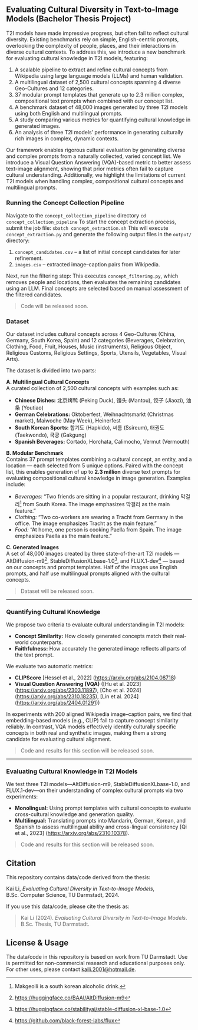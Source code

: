 ## Evaluating Cultural Diversity in Text-to-Image Models (Bachelor Thesis Project)
T2I models have made impressive progress, but often fail to reflect cultural diversity. Existing benchmarks rely on simple, English-centric prompts, overlooking the complexity of people, places, and their interactions in diverse cultural contexts. To address this, we introduce a new benchmark for evaluating cultural knowledge in T2I models, featuring:

1) A scalable pipeline to extract and refine cultural concepts from Wikipedia using large language models (LLMs) and human validation.
2) A multilingual dataset of 2,500 cultural concepts spanning 4 diverse Geo-Cultures and 12 categories.
3) 37 modular prompt templates that generate up to 2.3 million complex, compositional text prompts when combined with our concept list.
4) A benchmark dataset of 48,000 images generated by three T2I models using both English and multilingual prompts.
5) A study comparing various metrics for quantifying cultural knowledge in generated images.
6) An analysis of three T2I models’ performance in generating culturally rich images in complex, dynamic contexts.

Our framework enables rigorous cultural evaluation by generating diverse and complex prompts from a naturally collected, varied concept list. We introduce a Visual Question Answering (VQA)-based metric to better assess text-image alignment, showing that prior metrics often fail to capture cultural understanding. Additionally, we highlight the limitations of current T2I models when handling complex, compositional cultural concepts and multilingual prompts.


### Running the Concept Collection Pipeline
Navigate to the `concept_collection_pipeline` directory
`cd concept_collection_pipeline`
To start the concept extraction process, submit the job file:
`sbatch concept_extraction.sh`
This will execute `concept_extraction.py` and generate the following output files in the `output/` directory:

1) `concept_candidates.csv` – a list of initial concept candidates for later refinement.
2) `images.csv` – extracted image–caption pairs from Wikipedia.

Next, run the filtering step:
This executes `concept_filtering.py`, which removes people and locations, then evaluates the remaining candidates using an LLM. Final concepts are selected based on manual assessment of the filtered candidates.

> Code will be released soon.

### Dataset
Our dataset includes cultural concepts across 4 Geo-Cultures (China, Germany, South Korea, Spain) and 12 categories (Beverages, Celebration, Clothing, Food, Fruit, Houses, Music (instruments), Religious Object, Religious Customs, Religious Settings, Sports, Utensils, Vegetables, Visual Arts).

The dataset is divided into two parts:

**A. Multilingual Cultural Concepts**  
A curated collection of 2,500 cultural concepts with examples such as:  

- **Chinese Dishes:** 北京烤鸭 (Peking Duck), 馒头 (Mantou), 饺子 (Jiaozi), 油条 (Youtiao)  
- **German Celebrations:** Oktoberfest, Weihnachtsmarkt (Christmas market), Maiwoche (May Week), Heinerfest  
- **South Korean Sports:** 합기도 (Hapkido), 씨름 (Ssireum), 태권도 (Taekwondo), 국궁 (Gakgung)  
- **Spanish Beverages:** Cortado, Horchata, Calimocho, Vermut (Vermouth)  

**B. Modular Benchmark**  
Contains 37 prompt templates combining a cultural concept, an entity, and a location — each selected from 5 unique options. Paired with the concept list, this enables generation of up to **2.3 million** diverse text prompts for evaluating compositional cultural knowledge in image generation. Examples include:

- *Beverages:* “Two friends are sitting in a popular restaurant, drinking 막걸리[^1] from South Korea. The image emphasizes 막걸리 as the main feature.”  
- *Clothing:* “Two co-workers are wearing a Tracht from Germany in the office. The image emphasizes Tracht as the main feature.”  
- *Food:* “At home, one person is cooking Paella from Spain. The image emphasizes Paella as the main feature.”  

**C. Generated Images**  
A set of 48,000 images created by three state-of-the-art T2I models — AltDiffusion-m9[^2], StableDiffusionXLbase-1.0[^3], and FLUX.1-dev[^4] — based on our concepts and prompt templates. Half of the images use English prompts, and half use multilingual prompts aligned with the cultural concepts.

> Dataset will be released soon.

---

[^1]: Makgeolli is a south korean alcoholic drink.
[^2]: https://huggingface.co/BAAI/AltDiffusion-m9
[^3]: https://huggingface.co/stabilityai/stable-diffusion-xl-base-1.0
[^4]: https://github.com/black-forest-labs/flux


### Quantifying Cultural Knowledge 

We propose two criteria to evaluate cultural understanding in T2I models:

- **Concept Similarity:** How closely generated concepts match their real-world counterparts.  
- **Faithfulness:** How accurately the generated image reflects all parts of the text prompt.

We evaluate two automatic metrics:

- **CLIPScore** [Hessel et al., 2022] (https://arxiv.org/abs/2104.08718)
- **Visual Question Answering (VQA)**  ([Hu et al. 2023] (https://arxiv.org/abs/2303.11897), [Cho et al. 2024] (https://arxiv.org/abs/2310.18235), [Lin et al. 2024] (https://arxiv.org/abs/2404.01291))


In experiments with 200 aligned Wikipedia image–caption pairs, we find that embedding-based models (e.g., CLIP) fail to capture concept similarity reliably. In contrast, VQA models effectively identify culturally specific concepts in both real and synthetic images, making them a strong candidate for evaluating cultural alignment.

> Code and results for this section will be released soon.

---

### Evaluating Cultural Knowledge in T2I Models

We test three T2I models—AltDiffusion-m9, StableDiffusionXLbase-1.0, and FLUX.1-dev—on their understanding of complex cultural prompts via two experiments:

- **Monolingual:** Using prompt templates with cultural concepts to evaluate cross-cultural knowledge and generation quality.  
- **Multilingual:** Translating prompts into Mandarin, German, Korean, and Spanish to assess multilingual ability and cross-lingual consistency [Qi et al., 2023] (https://arxiv.org/abs/2310.10378).

>Code and results for this section will be released soon.


## Citation

This repository contains data/code derived from the thesis:

Kai Li, *Evaluating Cultural Diversity in Text-to-Image Models*,  
B.Sc. Computer Science, TU Darmstadt, 2024.

If you use this data/code, please cite the thesis as:

> Kai Li (2024). *Evaluating Cultural Diversity in Text-to-Image Models*.  
> B.Sc. Thesis, TU Darmstadt.

## License & Usage

The data/code in this repository is based on work from TU Darmstadt. Use is permitted for non-commercial research and educational purposes only. For other uses, please contact kaili.2001@hotmail.de.


